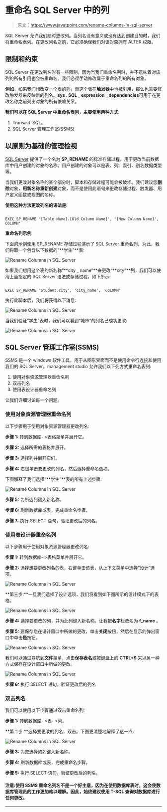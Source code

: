 # 重命名 SQL Server 中的列

> 原文：<https://www.javatpoint.com/rename-columns-in-sql-server>

SQL Server 允许我们随时更改列。当列名没有意义或没有达到创建目的时，我们将重命名表列。在更改列名之前，它必须确保我们对该对象拥有 ALTER 权限。

## 限制和约束

SQL Server 在更改列名时有一些限制，因为当我们重命名列时，并不意味着对该列的所有引用也会被重命名。我们必须手动修改属于重命名列的所有对象。

**例如**，如果我们想改变一个表的列，而这个表在**触发器**中也被引用，那么也需要修改触发器来反映新的列名。**sys . SQL _ expression _ dependencies**可用于在更改名称之前列出对象的所有依赖关系。

**我们可以在 SQL Server 中重命名表列，主要使用两种方式:**

1.  Transact-SQL。
2.  SQL Server 管理工作室(SSMS)

## 以原则为基础的管理检视

[SQL Server](https://www.javatpoint.com/sql-server-tutorial) 提供了一个名为 **SP_RENAME** 的标准存储过程，用于更改当前数据库中用户创建的对象的名称。用户创建的对象可以是表、列、索引、别名数据类型等。

当我们更改对象名称的某个部分时，脚本和存储过程可能会被破坏。我们建议您**删除**对象，**用新名称重新创建**对象，而不是使用此语句来更改存储过程、触发器、用户定义函数或视图的名称。

**使用这种方法更改列名的语法是:**

```

EXEC SP_RENAME '[Table Name].[Old Column Name]', '[New Column Name]', COLUMN'

```

**重命名列示例**

下面的示例使用 SP_RENAME 存储过程演示了 SQL Server 重命名列。为此，我们将取一个包含以下数据的“**学生”**表:

![Rename Columns in SQL Server](img/6afb00f32d5e9b7f7da04d3af06f82d8.png)

如果我们想用这个表的新名称“**city _ name”**来更改“**city”**列，我们可以使用上面指定的 SQL Server 语法或存储过程，如下所示:

```

EXEC SP_RENAME 'Student.city', 'city_name', 'COLUMN'

```

执行此脚本后，我们将获得以下消息:

![Rename Columns in SQL Server](img/f85f299ee4b8d5e202aee2a8c1dd688c.png)

当我们验证“学生”表时，我们可以看到“城市”的列名已成功更改:

![Rename Columns in SQL Server](img/b97581de349981834f3e442981b0b9ec.png)

## SQL Server 管理工作室(SSMS)

SSMS 是一个 windows 软件工具，用于从图形界面而不是使用命令行连接和使用我们的 SQL Server。management studio 允许我们以下列方式重命名表列:

1.  使用对象资源管理器重命名列
2.  双击列名
3.  使用表设计器重命名列

让我们详细讨论每一个问题。

### 使用对象资源管理器重命名列

以下步骤用于使用对象资源管理器更改列名:

**步骤 1:** 转到数据库- >表格菜单并展开它。

**步骤 2:** 选择所需的表格并展开。

**步骤 3:** 选择列并展开它们。

**步骤 4:** 右键单击要更改的列名，然后选择重命名选项。

下图解释了我们选择“**学生”**表的所有上述步骤:

![Rename Columns in SQL Server](img/39a13d2594959adc57cc2b015fb1627c.png)

**步骤 5:** 为所选列键入新名称。

**步骤 6:** 刷新数据库或表，完成重命名步骤。

**步骤 7:** 执行 SELECT 语句，验证更改后的列名。

### 使用表设计器重命名列

以下步骤用于使用对象资源管理器更改列名:

**步骤 1:** 转到数据库- >表格菜单并展开它。

**步骤 2:** 选择想要更改列名的表，右键单击该表，从上下文菜单中选择“设计”选项。

![Rename Columns in SQL Server](img/7abef5e5c9d11fec8142511a74cc98b9.png)

**第三步:**一旦我们选择了设计选项，我们将看到如下图所示的设计模式下的表格。

![Rename Columns in SQL Server](img/aa6ba7d91244c328c456c9bae11cdb11.png)

**步骤 4:** 选择要更改的列，并为此列键入新名称。让我把**名字**栏改名为 **f_name** 。

**步骤 5:** 要保存您在设计窗口中所做的更改，单击**关闭**按钮，然后在显示的弹出窗口中单击**是**按钮。

![Rename Columns in SQL Server](img/608f9616393b4373f0d7a7a4d8e7d49b.png)

我们可以通过导航到**文件**菜单，点击**保存表名**或按键盘上的 **CTRL+S** 来以另一种方式保存在设计窗口中所做的更改。

![Rename Columns in SQL Server](img/54733c1b462534d6f7de28b754543d43.png)

**步骤 6:** 执行 SELECT 语句，验证更改后的列名

### 双击列名

我们可以使用以下步骤通过双击重命名列:

**步骤 1:** 转到数据库- >表- >列。

**第二步:**选择要更改的列名，双击。下图更清楚地解释了这一点:

![Rename Columns in SQL Server](img/87cc37efe8b20515325915d43dc514f0.png)

**步骤 3:** 为您选择的列键入新名称。

**步骤 4:** 刷新数据库或表，完成重命名步骤。

**步骤 5:** 执行 SELECT 语句，验证更改后的列名。

#### 注意:使用 SSMS 重命名列名不是一个好主意，因为在使用数据库表时，这会使数据库管理员的工作更加难以理解。因此，始终建议使用 T-SQL 查询对数据库进行任何更改。

* * *